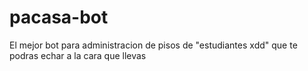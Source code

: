 # pacasa-bot
El mejor bot para administracion de pisos de "estudiantes xdd" que te podras echar a la cara que llevas
